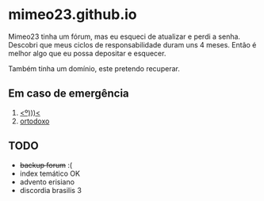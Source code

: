 # mimeo23.github.io
Mimeo23 tinha um fórum, mas eu esqueci de atualizar e perdi a senha. Descobri que meus ciclos de responsabilidade duram uns 4 meses. Então é melhor algo que eu possa depositar e esquecer.


Também tinha um domínio, este pretendo recuperar.

## Em caso de emergência

1. [<º)))<](https://www.rebelmouse.com/discordianismo/)
2. [ortodoxo](http://fnord.forumotion.com/forum)

## TODO
* ~~backup forum~~ :(
* index temático OK
* advento erisiano
* discordia brasilis 3

